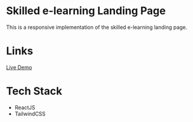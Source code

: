 # Skilled e-learning Landing Page

This is a responsive implementation of the skilled e-learning landing page.

# Links

[Live Demo](https://skilled-e-learning-0000.netlify.app)

# Tech Stack

- ReactJS
- TailwindCSS
